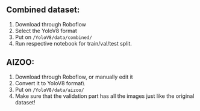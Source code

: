 ## Combined dataset:
1. Download through Roboflow
2. Select the YoloV8 format
3. Put on `/YoloV8/data/combined/`
4. Run respective notebook for train/val/test split.

## AIZOO:
1. Download through Roboflow, or manually edit it
3. Convert it to YoloV8 format\
2. Put on `/YoloV8/data/aizoo/` 
4. Make sure that the validation part has all the images just like the original dataset!